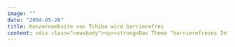 ```yaml
---
image: ""
date: "2004-05-26"
title: Konzernwebsite von Tchibo wird barrierefrei
content: <div class="newsbody"><p><strong>Das Thema "barrierefreies Internet" gewinnt auch bei Deutschlands größtem Kaffeeröster an Bedeutung. Die jetzt in Zusammmenarbeit mit der Internetagentur SinnerSchrader Studios neu gestaltete und programmierte Website tchibo-holding.de basiert auf den Vorgaben behindertengerechter Internetseiten.</strong></p><p>Der TCHIBO Holding, zu der u.a. Marken wie Tchibo, Gala, Nivea und Tesa gehören, geht es nicht ausschließlich um einen besseren Service für Benachteiligte. "Es gibt heute unendlich viele Wege ins Internet. Der PC ist nur noch einer unter vielen. Barrierefrei ist für uns ein Gütesiegel, mit dem wir sichergehen, dass die Website über alle internettauglichen Geräte gleich hochwertig dargestellt wird", sagt Joachim Klähn, Pressesprecher der TCHIBO Holding AG.</p><p>Das wichtigste Merkmal einer behindertengerechten Website ist die Trennung von Inhalt und Darstellung über sogenannte "Style Sheets". Sie lassen dem Nutzer die Freiheit, die Laufweite, Größe und Typo von Texten zu verändern. Hierzu sind beispielsweise die im Internet üblichen Formatierungen über unsichtbare Tabellen tabu. Es gibt aber auch viele Kleinigkeiten, die den Besuch barrierefreier Seiten sehr angenehm machen&#58; tchibo-holding.de beschriftet alle Grafiken und benutzt Bilder nur textbezogen. Jeder Link ist erläutert; Abkürzungen, Tabellen und Fremdworte werden über kleine Texte am Mauszeiger erklärt.</p><p>"Barrierefrei heißt nichts anderes als&#58; Wir nutzen HTML so, wie es von seinen Erfindern einmal gedacht war", erläutert Malte Blumenthal, Geschäftsführer der SinnerSchrader Studios. Das habe zur Konsequenz, auf technischen Schnörkel oder visuelle Animationen komplett zu verzichten. Stattdessen stehe der Inhalt im Mittelpunkt. "Der sparsame Einsatz von Bildern, Grafiken und Animationen verlangt mehr gestalterisches Können, um das gleiche ästhetische Erlebnis zu erreichen. Das ist die eigentliche Herausforderung bei einem barrierefreien Projekt", erläutert Blumenthal.</p><p>Der Relaunch von tchibo-holding.de ist seit dieser Woche online. Vor allem der Investorenbereich wurde erheblich ausgebaut. Neben dem aktuellen Geschäftsbericht bietet die Website einen mehrminütigen Imagefilm, der die Vielfalt des Konzerns Tchibo präsentiert. Der Karrierebereich verweist auf tchibo.com und beiersdorf.de und ermöglich dort eine direkte Bewerbung.</p></div>
---
```

